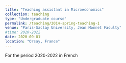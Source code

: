 ```yaml
---
title: "Teaching assistant in Microeconomics"
collection: teaching
type: "Undergraduate course"
permalink: /teaching/2014-spring-teaching-1
venue: "Paris-Saclay University, Jean Monnet Faculty"
#time: 2020-2022
date: 2020-09-01
location: "Orsay, France"
---
```

For the period 2020-2022 in French
